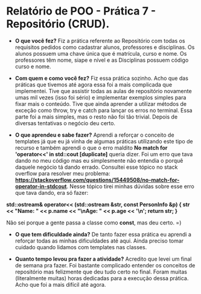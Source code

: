 # Relatório de POO - Prática 7 - Repositório (CRUD).

- **O que você fez?**
Fiz a prática referente ao Repositório com todas os requisitos pedidos como cadastrar alunos, professores e disciplinas. Os alunos possuem uma chave única que é matrícula, curso e nome. Os professores têm nome, siape e nível e as Disciplinas possuem código curso e nome.
- **Com quem e como você fez?**
Fiz essa prática sozinho. Acho que das práticas que tivemos até agora essa foi a mais complicada que implementei. Tive que assistir todas as aulas de repositório novamente umas mil vezes (isso foi sério) e implementar exemplos simples para fixar mais o conteúdo. Tive que ainda aprender a utilizar métodos de exceção como throw, try e catch para lançar os erros no terminal. Essa parte foi a mais simples, mas o resto não foi tão trivial. Depois de diversas tentativas o negócio deu certo. 

- **O que aprendeu e sabe fazer?**
Aprendi a reforçar o conceito de templates já que eu já vinha de algumas práticas utilizando este tipo de recurso e também aprendi o que o erro maldito **No match for 'operator<<' in std::cout [duplicate]** queria dizer. Foi um erro que tava dando no meu código mas eu simplesmente não entendia o porquê daquele negócio tá dando errado. Consultei esse tópico no stack overflow para resolver meu problema: **https://stackoverflow.com/questions/15449508/no-match-for-operator-in-stdcout**. Nesse tópico tirei minhas dúvidas sobre esse erro que tava dando, era só fazer:

**std::ostream& operator<< (std::ostream &str, const PersonInfo &p)
{
  str << "Name: " << p.name << "\nAge: " << p.age << '\n';
  return str;
}**

Não sei porque a gente passa a classe como **const**, mas deu certo. =) 

- **O que tem dificuldade ainda?**
De tanto fazer essa prática eu aprendi a reforçar todas as minhas dificuldades até aqui. Ainda preciso tomar cuidado quando lidamos com templates nas classes. 

- **Quanto tempo levou pra fazer a atividade?**
Acredito que levei um final de semana pra fazer. Foi bastante complicado entender os conceitos de repositório mas felizmente que deu tudo certo no final. Foram muitas (literalmente muitas) horas dedicadas para a execução dessa prática. Acho que foi a mais difícil até agora.
